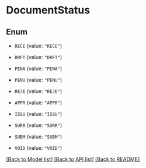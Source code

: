 # DocumentStatus

## Enum


* `RECE` (value: `"RECE"`)

* `DRFT` (value: `"DRFT"`)

* `PENA` (value: `"PENA"`)

* `PENU` (value: `"PENU"`)

* `REJE` (value: `"REJE"`)

* `APPR` (value: `"APPR"`)

* `ISSU` (value: `"ISSU"`)

* `SURR` (value: `"SURR"`)

* `SUBM` (value: `"SUBM"`)

* `VOID` (value: `"VOID"`)


[[Back to Model list]](../README.md#documentation-for-models) [[Back to API list]](../README.md#documentation-for-api-endpoints) [[Back to README]](../README.md)



